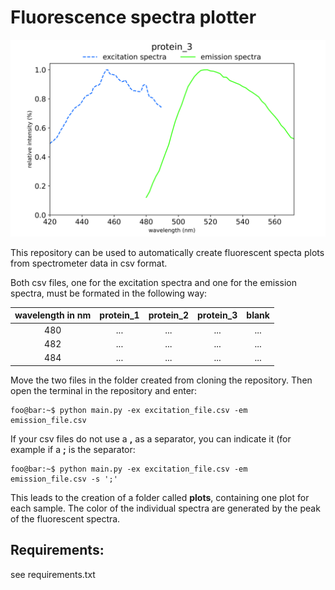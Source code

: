# Fluorescence spectra plotter

![spectra](example/2020-06-14_21:06:58_protein_3.png 'Spectra')


This repository can be used to automatically create fluorescent specta plots from spectrometer data in csv format. 

Both csv files, one for the excitation spectra and one for the emission spectra, must be formated in the following way:

| wavelength in nm | protein_1 | protein_2 | protein_3 |  blank |
|:----------:|:--------:|:--------:|:--------:|:------:|
| 480     | ... |... |...|...|
| 482      | ... |... |...|...|
| 484      | ... |... |...|...|

Move the two files in the folder created from cloning the repository. Then open the terminal in the repository and enter:

```console
foo@bar:~$ python main.py -ex excitation_file.csv -em emission_file.csv
```

If your csv files do not use a **,** as a separator, you can indicate it (for example if a **;** is the separator:

```console
foo@bar:~$ python main.py -ex excitation_file.csv -em emission_file.csv -s ';'
```

This leads to the creation of a folder called **plots**, containing one plot for each sample. The color of the individual spectra are generated by the peak of the fluorescent spectra. 

## Requirements:

see requirements.txt